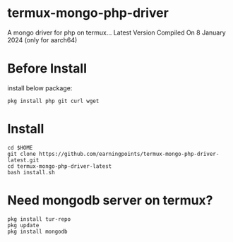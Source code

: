 # termux-mongo-php-driver
A mongo driver for php on termux... Latest Version Compiled On 8 January 2024 (only for aarch64)

# Before Install
install below package:
```shell
pkg install php git curl wget
```
# Install
```shell
cd $HOME
git clone https://github.com/earningpoints/termux-mongo-php-driver-latest.git
cd termux-mongo-php-driver-latest
bash install.sh
```

# Need mongodb server on termux?
```shell
pkg install tur-repo
pkg update
pkg install mongodb
```
